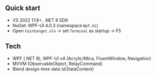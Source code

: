 ## Quick start
- VS 2022 17.8+, .NET 8 SDK
- NuGet: WPF-UI 4.0.3 (namespace `Wpf.Ui`)
- Open `Cointarget.sln` → set `Terminal` as startup → F5

## Tech
- WPF (.NET 8), WPF-UI v4 (Acrylic/Mica, FluentWindow, Navigation)
- MVVM (ObservableObject, RelayCommand)
- Blend design-time data (d:DataContext)
